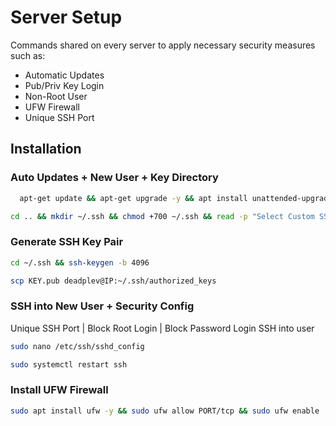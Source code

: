 
# Server Setup

Commands shared on every server to apply necessary security measures such as:
- Automatic Updates
- Pub/Priv Key Login
- Non-Root User
- UFW Firewall
- Unique SSH Port


## Installation

### Auto Updates + New User + Key Directory
```bash
  apt-get update && apt-get upgrade -y && apt install unattended-upgrades -y && sed -i 's/APT::Periodic::Unattended-Upgrade "0";/APT::Periodic::Unattended-Upgrade "1";/g' /etc/apt/apt.conf.d/20auto-upgrades && adduser deadplev && usermod -aG sudo deadplev && su deadplev
```
```bash
cd .. && mkdir ~/.ssh && chmod +700 ~/.ssh && read -p "Select Custom SSH Port: " desired_port && sudo sed -i 's/PermitRootLogin yes;/PermitRootLogin no;/g' /etc/ssh/sshd_config && sudo sed -I 's/#Port 22;/Port $desired_port;/g' /etc/ssh/sshd_config && sudo apt install ufw -y && sudo ufw allow $desired_port/tcp && sudo systemctl restart && sudo ufw enable && sudo reboot now && exit && logout
```

### Generate SSH Key Pair
```bash
cd ~/.ssh && ssh-keygen -b 4096
```
```bash
scp KEY.pub deadplev@IP:~/.ssh/authorized_keys
```

### SSH into New User + Security Config
Unique SSH Port | Block Root Login | Block Password Login
SSH into user
```bash
sudo nano /etc/ssh/sshd_config
```
```bash
sudo systemctl restart ssh
```

### Install UFW Firewall
```bash
sudo apt install ufw -y && sudo ufw allow PORT/tcp && sudo ufw enable
```
